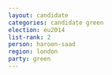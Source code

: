 ```yaml
---
layout: candidate
categories: candidate green
election: eu2014
list-rank: 2
person: haroon-saad
region: london
party: green
---
```

